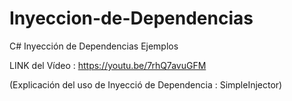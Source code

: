 # Inyeccion-de-Dependencias
C# Inyección de Dependencias Ejemplos

LINK del Vídeo : https://youtu.be/7rhQ7avuGFM

(Explicación del uso de Inyecció de Dependencia : SimpleInjector)
